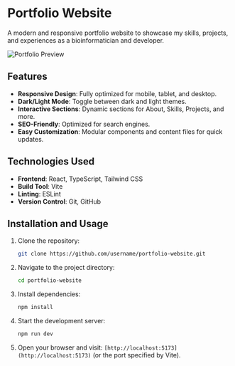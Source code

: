 # Portfolio Website

A modern and responsive portfolio website to showcase my skills, projects, and experiences as a bioinformatician and developer.

![Portfolio Preview](https://github.com/username/portfolio-website/blob/main/screenshot.png?raw=true)

## Features

- **Responsive Design**: Fully optimized for mobile, tablet, and desktop.
- **Dark/Light Mode**: Toggle between dark and light themes.
- **Interactive Sections**: Dynamic sections for About, Skills, Projects, and more.
- **SEO-Friendly**: Optimized for search engines.
- **Easy Customization**: Modular components and content files for quick updates.

## Technologies Used

- **Frontend**: React, TypeScript, Tailwind CSS
- **Build Tool**: Vite
- **Linting**: ESLint
- **Version Control**: Git, GitHub

## Installation and Usage

1. Clone the repository:
   ```bash
   git clone https://github.com/username/portfolio-website.git
   ```
2. Navigate to the project directory:
    ```bash
    cd portfolio-website
    ```
3. Install dependencies:
   ```bash
   npm install
   ```
4. Start the development server:
   ```bash
   npm run dev
   ```
5. Open your browser and visit:
  `[http://localhost:5173](http://localhost:5173)` (or the port specified by Vite).
